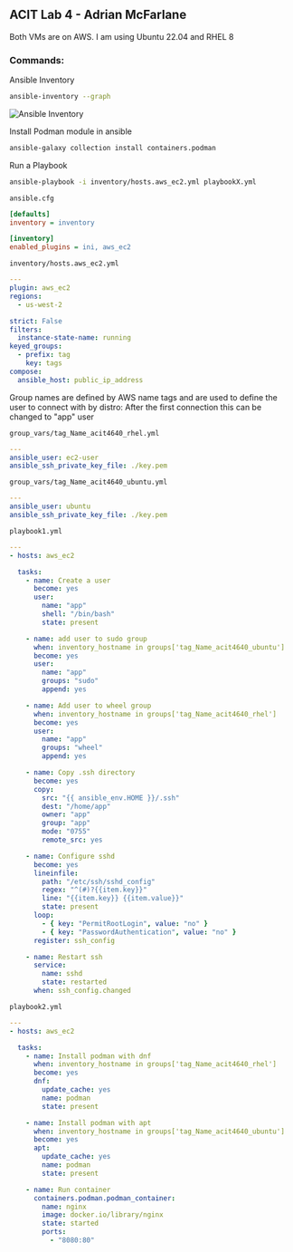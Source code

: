 ## ACIT Lab 4 - Adrian McFarlane

Both VMs are on AWS. I am using Ubuntu 22.04 and RHEL 8
### Commands:
Ansible Inventory
```sh
ansible-inventory --graph
```
<!-- Create embed image -->
![Ansible Inventory](https://cdn.discordapp.com/attachments/891094743969329152/1035955297786806342/unknown.png)

Install Podman module in ansible

```sh
ansible-galaxy collection install containers.podman
```

Run a Playbook

```sh
ansible-playbook -i inventory/hosts.aws_ec2.yml playbookX.yml
```

`ansible.cfg`

```ini
[defaults]
inventory = inventory

[inventory]
enabled_plugins = ini, aws_ec2

```

`inventory/hosts.aws_ec2.yml`

```yml
---
plugin: aws_ec2
regions:
  - us-west-2

strict: False
filters:
  instance-state-name: running
keyed_groups:
  - prefix: tag
    key: tags
compose:
  ansible_host: public_ip_address
```

Group names are defined by AWS name tags and are used to define the user to connect with by distro:
After the first connection this can be changed to "app" user

`group_vars/tag_Name_acit4640_rhel.yml`

```yml
---
ansible_user: ec2-user
ansible_ssh_private_key_file: ./key.pem
```

`group_vars/tag_Name_acit4640_ubuntu.yml`

```yml
---
ansible_user: ubuntu
ansible_ssh_private_key_file: ./key.pem
```

`playbook1.yml`

```yml
---
- hosts: aws_ec2

  tasks:
    - name: Create a user
      become: yes
      user:
        name: "app"
        shell: "/bin/bash"
        state: present

    - name: add user to sudo group
      when: inventory_hostname in groups['tag_Name_acit4640_ubuntu']
      become: yes
      user:
        name: "app"
        groups: "sudo"
        append: yes

    - name: Add user to wheel group
      when: inventory_hostname in groups['tag_Name_acit4640_rhel']
      become: yes
      user:
        name: "app"
        groups: "wheel"
        append: yes

    - name: Copy .ssh directory
      become: yes
      copy:
        src: "{{ ansible_env.HOME }}/.ssh"
        dest: "/home/app"
        owner: "app"
        group: "app"
        mode: "0755"
        remote_src: yes

    - name: Configure sshd
      become: yes
      lineinfile:
        path: "/etc/ssh/sshd_config"
        regex: "^(#)?{{item.key}}"
        line: "{{item.key}} {{item.value}}"
        state: present
      loop:
        - { key: "PermitRootLogin", value: "no" }
        - { key: "PasswordAuthentication", value: "no" }
      register: ssh_config

    - name: Restart ssh
      service:
        name: sshd
        state: restarted
      when: ssh_config.changed
```

`playbook2.yml`

```yml
---
- hosts: aws_ec2

  tasks:
    - name: Install podman with dnf
      when: inventory_hostname in groups['tag_Name_acit4640_rhel']
      become: yes
      dnf:
        update_cache: yes
        name: podman
        state: present

    - name: Install podman with apt
      when: inventory_hostname in groups['tag_Name_acit4640_ubuntu']
      become: yes
      apt:
        update_cache: yes
        name: podman
        state: present

    - name: Run container
      containers.podman.podman_container:
        name: nginx
        image: docker.io/library/nginx
        state: started
        ports:
          - "8080:80"
```
